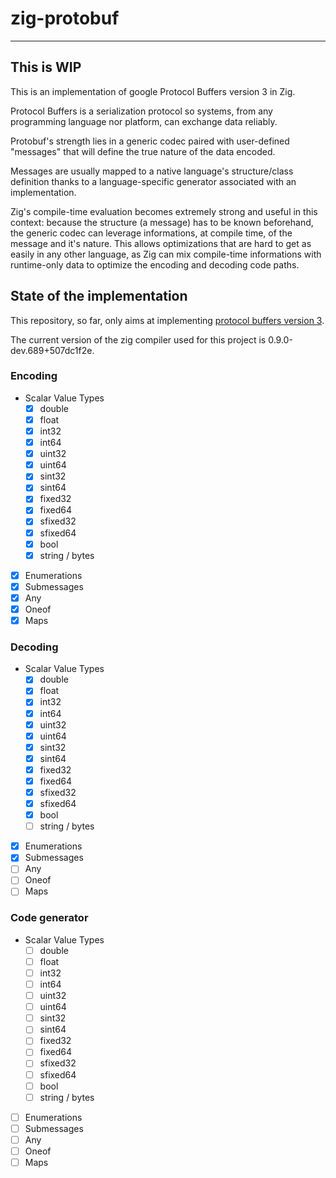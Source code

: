 # zig-protobuf

-------

## This is WIP

This is an implementation of google Protocol Buffers version 3 in Zig.

Protocol Buffers is a serialization protocol so systems, from any programming language nor platform, can exchange data reliably.

Protobuf's strength lies in a generic codec paired with user-defined "messages" that will define the true nature of the data encoded.

Messages are usually mapped to a native language's structure/class definition thanks to a language-specific generator associated with an implementation.

Zig's compile-time evaluation becomes extremely strong and useful in this context: because the structure (a message) has to be known beforehand, the generic codec can leverage informations, at compile time, of the message and it's nature. This allows optimizations that are hard to get as easily in any other language, as Zig can mix compile-time informations with runtime-only data to optimize the encoding and decoding code paths.

## State of the implementation

This repository, so far, only aims at implementing [protocol buffers version 3](https://developers.google.com/protocol-buffers/docs/proto3#simple).

The current version of the zig compiler used for this project is 0.9.0-dev.689+507dc1f2e.

### Encoding

- Scalar Value Types
    - [x] double
    - [x] float
    - [x] int32
    - [x] int64
    - [x] uint32
    - [x] uint64
    - [x] sint32
    - [x] sint64
    - [x] fixed32
    - [x] fixed64
    - [x] sfixed32
    - [x] sfixed64
    - [x] bool
    - [x] string / bytes
- [x] Enumerations
- [x] Submessages
- [x] Any
- [x] Oneof
- [x] Maps

### Decoding

- Scalar Value Types
    - [x] double
    - [x] float
    - [x] int32
    - [x] int64
    - [x] uint32
    - [x] uint64
    - [x] sint32
    - [x] sint64
    - [x] fixed32
    - [x] fixed64
    - [x] sfixed32
    - [x] sfixed64
    - [x] bool
    - [ ] string / bytes
- [x] Enumerations
- [x] Submessages
- [ ] Any
- [ ] Oneof
- [ ] Maps

### Code generator

- Scalar Value Types
    - [ ] double
    - [ ] float
    - [ ] int32
    - [ ] int64
    - [ ] uint32
    - [ ] uint64
    - [ ] sint32
    - [ ] sint64
    - [ ] fixed32
    - [ ] fixed64
    - [ ] sfixed32
    - [ ] sfixed64
    - [ ] bool
    - [ ] string / bytes
- [ ] Enumerations
- [ ] Submessages
- [ ] Any
- [ ] Oneof
- [ ] Maps